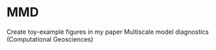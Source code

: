 # MMD
Create toy-example figures in my paper Multiscale model diagnostics (Computational Geosciences)
